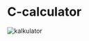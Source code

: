 # C-calculator
![kalkulator](https://user-images.githubusercontent.com/47178940/117133748-f31df280-ada4-11eb-8ffb-2b9c6d70c599.jpg)
